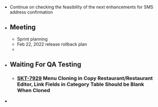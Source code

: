 - Continue on checking the feasibility of the next enhancements for SMS address confirmation
- ## Meeting
	- Sprint planning
	- Feb 22, 2022 release rollback plan
	-
- ## Waiting For QA Testing
	- ### [SKT-7929](https://wondersco.atlassian.net/browse/SKT-7929) Menu Cloning in Copy Restaurant/Restaurant Editor, Link Fields in Category Table Should be Blank When Cloned
-